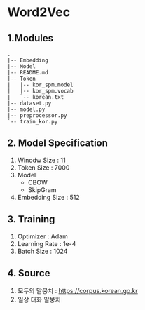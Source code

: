 # Word2Vec

## 1.Modules
```
.
|-- Embedding
|-- Model
|-- README.md
|-- Token
|   |-- kor_spm.model
|   |-- kor_spm.vocab
|   `-- korean.txt
|-- dataset.py
|-- model.py
|-- preprocessor.py
`-- train_kor.py
```

## 2. Model Specification
  1. Winodw Size : 11
  2. Token Size : 7000
  3. Model
     * CBOW
     * SkipGram
  4. Embedding Size : 512

## 3. Training
  1. Optimizer : Adam
  2. Learning Rate : 1e-4
  3. Batch Size : 1024
  
## 4. Source
  1. 모두의 말뭉치 : https://corpus.korean.go.kr
  2. 일상 대화 말뭉치

